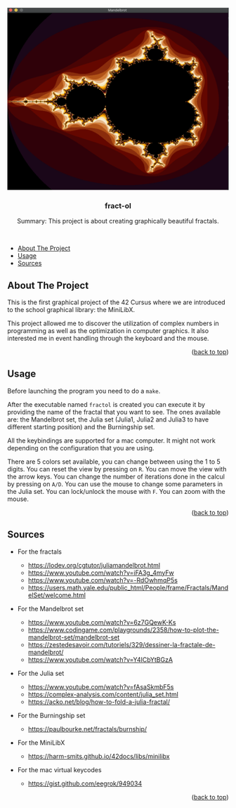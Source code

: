 
<a name="readme-top"></a>

<!-- PROJECT LOGO -->
<div align="center">
  <img src="logo.png" alt="Logo" />

  <h3 align="center">fract-ol</h3>

  <p align="center">
    Summary:
    This project is about creating graphically beautiful fractals.
  </p>
  <br>
</div>

<!-- TABLE OF CONTENTS -->

- [About The Project](#about-the-project)
- [Usage](#usage)
- [Sources](#sources)

<!-- ABOUT THE PROJECT -->
## About The Project

This is the first graphical project of the 42 Cursus where we are introduced to the school graphical library: the MiniLibX.

This project allowed me to discover the utilization of complex numbers in programming as well as the optimization in computer graphics. It also interested me in event handling through the keyboard and the mouse.

<p align="right">(<a href="#readme-top">back to top</a>)</p>

<!-- USAGE EXAMPLES -->
## Usage

Before launching the program you need to do a `make`.

After the executable named `fractol` is created you can execute it by providing the name of the fractal that you want to see.
The ones available are: the Mandelbrot set, the Julia set (Julia1, Julia2 and Julia3 to have different starting position) and the Burningship set.

All the keybindings are supported for a mac computer. It might not work depending on the configuration that you are using.

There are 5 colors set available, you can change between using the 1 to 5 digits.
You can reset the view by pressing on `R`.
You can move the view with the arrow keys.
You can change the number of iterations done in the calcul by pressing on `A/D`.
You can use the mouse to change some parameters in the Julia set. You can lock/unlock the mouse with `F`.
You can zoom with the mouse.

<p align="right">(<a href="#readme-top">back to top</a>)</p>

<!-- SOURCES -->
## Sources
* For the fractals
  * https://lodev.org/cgtutor/juliamandelbrot.html
  * https://www.youtube.com/watch?v=iFA3g_4myFw
  * https://www.youtube.com/watch?v=-RdOwhmqP5s
  * https://users.math.yale.edu/public_html/People/frame/Fractals/MandelSet/welcome.html

* For the Mandelbrot set
  * https://www.youtube.com/watch?v=6z7GQewK-Ks
  * https://www.codingame.com/playgrounds/2358/how-to-plot-the-mandelbrot-set/mandelbrot-set
  * https://zestedesavoir.com/tutoriels/329/dessiner-la-fractale-de-mandelbrot/
  * https://www.youtube.com/watch?v=Y4ICbYtBGzA

* For the Julia set
  * https://www.youtube.com/watch?v=fAsaSkmbF5s
  * https://complex-analysis.com/content/julia_set.html
  * https://acko.net/blog/how-to-fold-a-julia-fractal/

* For the Burningship set
  * https://paulbourke.net/fractals/burnship/

* For the MiniLibX
  * https://harm-smits.github.io/42docs/libs/minilibx

* For the mac virtual keycodes
  * https://gist.github.com/eegrok/949034

<p align="right">(<a href="#readme-top">back to top</a>)</p>
